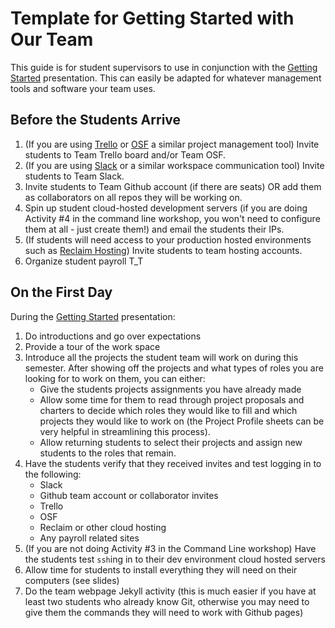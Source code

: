 # Template for Getting Started with Our Team
This guide is for student supervisors to use in conjunction with the [Getting Started](getting_started.pptx) presentation. This can easily be adapted for whatever management tools and software your team uses.

## Before the Students Arrive
1. (If you are using [Trello](https://trello.com) or [OSF](https://osf.io) a similar project management tool) Invite students to Team Trello board and/or Team OSF.
2. (If you are using [Slack](https://slack.com/) or a similar workspace communication tool) Invite students to Team Slack.
3. Invite students to Team Github account (if there are seats) OR add them as collaborators on all repos they will be working on.
4. Spin up student cloud-hosted development servers (if you are doing Activity #4 in the command line workshop, you won't need to configure them at all - just create them!) and email the students their IPs.
5. (If students will need access to your production hosted environments such as [Reclaim Hosting](https://reclaimhosting.com/)) Invite students to team hosting accounts.
6. Organize student payroll T_T

## On the First Day
During the [Getting Started](getting_started.pptx) presentation:
1. Do introductions and go over expectations
2. Provide a tour of the work space
3. Introduce all the projects the student team will work on during this semester. After showing off the projects and what types of roles you are looking for to work on them, you can either:
    - Give the students projects assignments you have already made
    - Allow some time for them to read through project proposals and charters to decide which roles they would like to fill and which projects they would like to work on (the Project Profile sheets can be very helpful in streamlining this process).
    - Allow returning students to select their projects and assign new students to the roles that remain.
4. Have the students verify that they received invites and test logging in to the following:
    - Slack
    - Github team account or collaborator invites
    - Trello
    - OSF
    - Reclaim or other cloud hosting
    - Any payroll related sites
5. (If you are not doing Activity #3 in the Command Line workshop) Have the students test `ssh`ing in to their dev environment cloud hosted servers
6. Allow time for students to install everything they will need on their computers (see slides)
7. Do the team webpage Jekyll activity (this is much easier if you have at least two students who already know Git, otherwise you may need to give them the commands they will need to work with Github pages)
